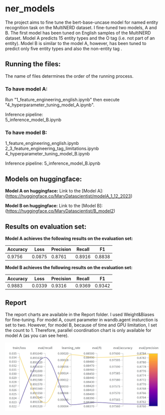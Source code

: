 # ner_models
The project aims to fine tune the bert-base-uncase model for named entity recognition task on the MultiNERD dataset. I fine-tuned two models, A and B. The first model has been tuned on English samples of the MultiNERD dataset. Model A predicts 15 entity types and the O tag (i.e. not part of an entity). Model B is similar to the model A, however, has been tuned to predict only five entity types and also the non-entity tag .

## Running the files:
The name of files determines the order of the running process. 

### To have model A:

Run "1_feature_engineering_english.ipynb" then execute "4_hyperparameter_tuning_model_A.ipynb".

Inference pipeline:<br />
5_inference_model_B.ipynb

### To have model B:

1_feature_engineering_english.ipynb
2_3_feature_engineering_tag_limitations.ipynb
4_hyperparameter_tuning_model_B.ipynb

Inference pipeline:
5_inference_model_B.ipynb

## Models on huggingface:

**Model A on huggingface:**
Link to the [Model A]: (https://huggingface.co/MaryDatascientist/modelA_1_12_2023)

**Model B on huggingface:**
Link to the [Model B]: (https://huggingface.co/MaryDatascientist/B_model2)


## Results on evaluation set:

**Model A achieves the following results on the evaluation set:**

| Accuracy  | Loss   |Precision  | Recall |   F1   |
| --------- | ------ | --------- | ------ |------- |
| 0.9756    | 0.0875 |  0.8761   | 0.8916 | 0.8838 |

**Model B achieves the following results on the evaluation set:**

| Accuracy  | Loss   |Precision  | Recall |   F1   |
| --------- | ------ | --------- | ------ |------- |
| 0.9883    | 0.0339 |  0.9316   | 0.9369 | 0.9342 |

## Report
The report charts are available in the Report folder. I used Weight&Biases for fine-tuning. For model A, count parameter in wandb.agent insturction is set to two. However, for model B, because of time and GPU limitation, I set the count to 1. Therefore, parallel coordination chart is only available for model A (as you can see here).

![](Images/eval_modelA.jpg)


